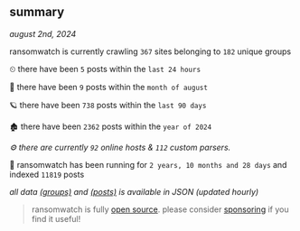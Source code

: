 
## summary
_august 2nd, 2024_

ransomwatch is currently crawling `367` sites belonging to `182` unique groups

⏲ there have been `5` posts within the `last 24 hours`

🦈 there have been `9` posts within the `month of august`

🪐 there have been `738` posts within the `last 90 days`

🏚 there have been `2362` posts within the `year of 2024`

_⚙️ there are currently `92` online hosts & `112` custom parsers._

🦕 ransomwatch has been running for `2 years, 10 months and 28 days` and indexed `11819` posts

_all data  [(groups)](http://ransomwhat.telemetry.ltd/groups) and [(posts)](http://ransomwhat.telemetry.ltd/posts) is available in JSON (updated hourly)_

> ransomwatch is fully [open source](https://github.com/joshhighet/ransomwatch#ransomwatch--). please consider [sponsoring](https://github.com/sponsors/joshhighet) if you find it useful!

